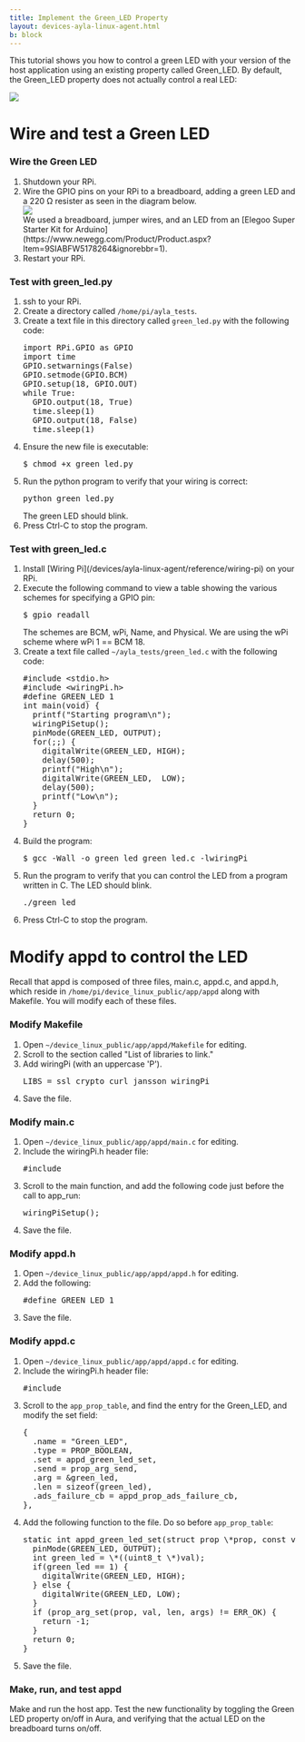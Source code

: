```yaml
---
title: Implement the Green_LED Property
layout: devices-ayla-linux-agent.html
b: block
---
```


This tutorial shows you how to control a green LED with your version of the host application using an existing property called Green_LED. By default, the Green_LED property does not actually control a real LED:

<div class="row">
<div class="col-lg-4 col-md-6 col-sm-12">
<img class="img-fluid" src="../../guide/tests/aura-013.jpg">
</div>
</div>

# Wire and test a Green LED

### Wire the Green LED

<ol>
<li>Shutdown your RPi.</li>
<li>Wire the GPIO pins on your RPi to a breadboard, adding a green LED and a 220 Ω resister as seen in the diagram below.
<div class="row hspace">
<div class="col-lg-7 col-md-9 col-sm-12">
<img class="img-fluid img-border" src="pinout.svg">
</div>
</div>
We used a breadboard, jumper wires, and an LED from an [Elegoo Super Starter Kit for Arduino](https://www.newegg.com/Product/Product.aspx?Item=9SIABFW5178264&ignorebbr=1).
</li>
<li>Restart your RPi.</li>
</ol>

### Test with green_led.py

<ol>
<li>ssh to your RPi.</li>
<li>Create a directory called <code>/home/pi/ayla_tests</code>.</li>
<li>Create a text file in this directory called <code>green_led.py</code> with the following code:
<pre>
import RPi.GPIO as GPIO
import time
GPIO.setwarnings(False)
GPIO.setmode(GPIO.BCM)
GPIO.setup(18, GPIO.OUT)
while True:
  GPIO.output(18, True)
  time.sleep(1)
  GPIO.output(18, False)
  time.sleep(1)
</pre>
</li>
<li>Ensure the new file is executable:
<pre>
$ chmod +x green_led.py
</pre>
</li>
<li>Run the python program to verify that your wiring is correct:
<pre>
python green_led.py</pre>
The green LED should blink.</li>
<li>Press Ctrl-C to stop the program.</li>
</ol>

### Test with green_led.c

<ol>
<li>Install [Wiring Pi](/devices/ayla-linux-agent/reference/wiring-pi) on your RPi.</li>
<li>Execute the following command to view a table showing the various schemes for specifying a GPIO pin:
<pre>
$ gpio readall
</pre>
The schemes are BCM, wPi, Name, and Physical. We are using the wPi scheme where wPi 1 == BCM 18.
</li>
<li>Create a text file called <code>~/ayla_tests/green_led.c</code> with the following code:
<pre>
#include &lt;stdio.h&gt;
#include &lt;wiringPi.h&gt;
#define GREEN_LED 1
int main(void) {
  printf("Starting program\n");
  wiringPiSetup();
  pinMode(GREEN_LED, OUTPUT);
  for(;;) {
    digitalWrite(GREEN_LED, HIGH);
    delay(500);
    printf("High\n");
    digitalWrite(GREEN_LED,  LOW);
    delay(500);
    printf("Low\n");
  }
  return 0;
}
</pre>
</li>
<li>Build the program:
<pre>
$ gcc -Wall -o green_led green_led.c -lwiringPi
</pre>
</li>
<li>Run the program to verify that you can control the LED from a program written in C. The LED should blink.
<pre>
./green_led
</pre>
</li>
<li>Press Ctrl-C to stop the program.</li>
</ol>

# Modify appd to control the LED

Recall that appd is composed of three files, main.c, appd.c, and appd.h, which reside in <code>/home/pi/device_linux_public/app/appd</code> along with Makefile. You will modify each of these files.

### Modify Makefile

<ol>
<li>Open <code>~/device_linux_public/app/appd/Makefile</code> for editing.</li>
<li>Scroll to the section called "List of libraries to link."</li>
<li>Add wiringPi (with an uppercase 'P').
<pre>
LIBS = ssl crypto curl jansson wiringPi
</pre>
</li>
<li>Save the file.</li>
</ol>

### Modify main.c

<ol>
<li>Open <code>~/device_linux_public/app/appd/main.c</code> for editing.</li>
<li>Include the wiringPi.h header file:
<pre>
#include <wiringPi.h>
</pre>
</li>
<li>Scroll to the main function, and add the following code just before the call to app_run:
<pre>
wiringPiSetup();
</pre>
</li>
<li>Save the file.</li>
</ol>

### Modify appd.h

<ol>
<li>Open <code>~/device_linux_public/app/appd/appd.h</code> for editing.</li>
<li>Add the following:
<pre>
#define GREEN_LED 1
</pre>
</li>
<li>Save the file.</li>
</ol>

### Modify appd.c

<ol>
<li>Open <code>~/device_linux_public/app/appd/appd.c</code> for editing.</li>
<li>Include the wiringPi.h header file:
<pre>
#include <wiringPi.h>
</pre>
</li>
<li>Scroll to the <code>app_prop_table</code>, and find the entry for the Green_LED, and modify the set field:
<pre>
{
  .name = "Green_LED",
  .type = PROP_BOOLEAN,
  .set = appd_green_led_set,
  .send = prop_arg_send,
  .arg = &green_led,
  .len = sizeof(green_led),
  .ads_failure_cb = appd_prop_ads_failure_cb,
},
</pre>
</li>
<li>Add the following function to the file. Do so before <code>app_prop_table</code>:
<pre>
static int appd_green_led_set(struct prop \*prop, const void \*val, size_t len, const struct op_args \*args) {
  pinMode(GREEN_LED, OUTPUT);
  int green_led = \*((uint8_t \*)val);
  if(green_led == 1) {
    digitalWrite(GREEN_LED, HIGH);
  } else {
    digitalWrite(GREEN_LED, LOW);
  }
  if (prop_arg_set(prop, val, len, args) != ERR_OK) {
    return -1;
  }
  return 0;
}
</pre>
</li>
<li>Save the file.</li>
</ol>

### Make, run, and test appd

Make and run the host app. Test the new functionality by toggling the Green LED property on/off in Aura, and verifying that the actual LED on the breadboard turns on/off.